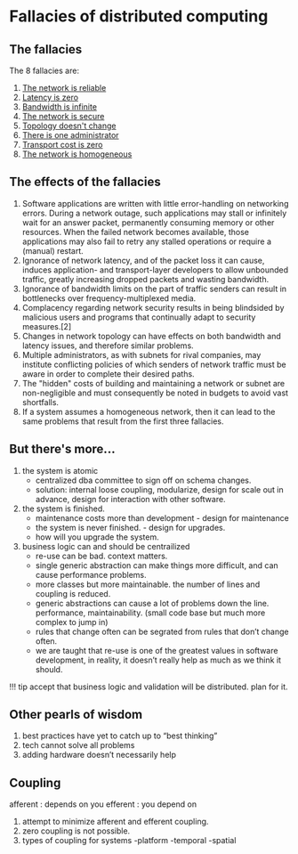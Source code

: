 # Fallacies of distributed computing

## The fallacies

The 8 fallacies are:

1. [The network is reliable](./01_network.md)
1. [Latency is zero](./02_latency.md)
1. [Bandwidth is infinite](./03_bandwidth.md)
1. [The network is secure](./04_secure.md)
1. [Topology doesn't change](./05_topology.md)
1. [There is one administrator](./06_one_admin.md)
1. [Transport cost is zero](./07_transport_cost.md)
1. [The network is homogeneous](./08_homogeneous.md)

## The effects of the fallacies

1. Software applications are written with little error-handling on networking errors. During a network outage, such applications may stall or infinitely wait for an answer packet, permanently consuming memory or other resources. When the failed network becomes available, those applications may also fail to retry any stalled operations or require a (manual) restart.
1. Ignorance of network latency, and of the packet loss it can cause, induces application- and transport-layer developers to allow unbounded traffic, greatly increasing dropped packets and wasting bandwidth.
1. Ignorance of bandwidth limits on the part of traffic senders can result in bottlenecks over frequency-multiplexed media.
1. Complacency regarding network security results in being blindsided by malicious users and programs that continually adapt to security measures.[2]
1. Changes in network topology can have effects on both bandwidth and latency issues, and therefore similar problems.
1. Multiple administrators, as with subnets for rival companies, may institute conflicting policies of which senders of network traffic must be aware in order to complete their desired paths.
1. The "hidden" costs of building and maintaining a network or subnet are non-negligible and must consequently be noted in budgets to avoid vast shortfalls.
1. If a system assumes a homogeneous network, then it can lead to the same problems that result from the first three fallacies.

## But there's more...

1. the system is atomic
    - centralized dba committee to sign off on schema changes.
    - solution: internal loose coupling, modularize, design for scale out in advance, design for interaction with other software.
1. the system is finished.
    - maintenance costs more than development - design for maintenance
    - the system is never finished. - design for upgrades.
    - how will you upgrade the system.
1. business logic can and should be centrailized
    - re-use can be bad. context matters.
    - single generic abstraction can make things more difficult, and can cause performance problems.
    - more classes but more maintainable. the number of lines and coupling is reduced.
    - generic abstractions can cause a lot of problems down the line. performance, maintainability. (small code base but much more complex to jump in)
    - rules that change often can be segrated from rules that don’t change often.
    - we are taught that re-use is one of the greatest values in software development, in reality, it doesn’t really help as much as we think it should.

!!! tip
    accept that business logic and validation will be distributed. plan for it.

## Other pearls of wisdom

1. best practices have yet to catch up to “best thinking”
1. tech cannot solve all problems
1. adding hardware doesn’t necessarily help

## Coupling

afferent : depends on you
efferent : you depend on

1. attempt to minimize afferent and efferent coupling.
1. zero coupling is not possible.
1. types of coupling for systems -platform -temporal -spatial    